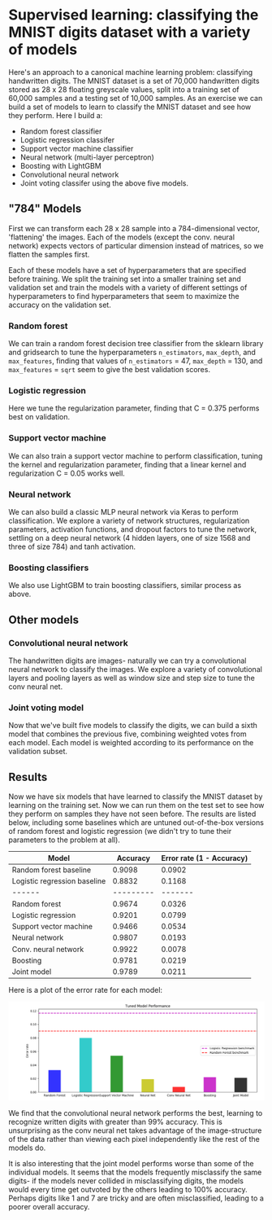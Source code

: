 # Supervised learning: classifying the MNIST digits dataset with a variety of models

Here's an approach to a canonical machine learning problem: classifying handwritten digits. The MNIST dataset is a set of 70,000 handwritten digits stored as 28 x 28 floating greyscale values, split into a training set of 60,000 samples and a testing set of 10,000 samples. As an exercise we can build a set of models to learn to classify the MNIST dataset and see how they perform. Here I build a:
* Random forest classifier
* Logistic regression classifer
* Support vector machine classifier
* Neural network (multi-layer perceptron)
* Boosting with LightGBM
* Convolutional neural network
* Joint voting classifer using the above five models.

## "784" Models

First we can transform each 28 x 28 sample into a 784-dimensional vector, 'flattening' the images. Each of the models (except the conv. neural network) expects vectors of particular dimension instead of matrices, so we flatten the samples first.

Each of these models have a set of hyperparameters that are specified before training. We split the training set into a smaller training set and validation set and train the models with a variety of different settings of hyperparameters to find hyperparameters that seem to maximize the accuracy on the validation set.

### Random forest

We can train a random forest decision tree classifier from the sklearn library and gridsearch to tune the hyperparameters `n_estimators`, `max_depth`, and `max_features`, finding that values of `n_estimators` = 47, `max_depth` = 130, and `max_features` = `sqrt` seem to give the best validation scores.

### Logistic regression

Here we tune the regularization parameter, finding that C = 0.375 performs best on validation.

### Support vector machine

We can also train a support vector machine to perform classification, tuning the kernel and regularization parameter, finding that a linear kernel and regularization C = 0.05 works well.

### Neural network

We can also build a classic MLP neural network via Keras to perform classification. We explore a variety of network structures, regularization parameters, activation functions, and dropout factors to tune the network, settling on a deep neural network (4 hidden layers, one of size 1568 and three of size 784) and tanh activation.

### Boosting classifiers

We also use LightGBM to train boosting classifiers, similar process as above.

## Other models

### Convolutional neural network

The handwritten digits are images- naturally we can try a convolutional neural network to classify the images. We explore a variety of convolutional layers and pooling layers as well as window size and step size to tune the conv neural net.

### Joint voting model

Now that we've built five models to classify the digits, we can build a sixth model that combines the previous five, combining weighted votes from each model. Each model is weighted according to its performance on the validation subset.

## Results

Now we have six models that have learned to classify the MNIST dataset by learning on the training set. Now we can run them on the test set to see how they perform on samples they have not seen before. The results are listed below, including some baselines which are untuned out-of-the-box versions of random forest and logistic regression (we didn't try to tune their parameters to the problem at all).

Model | Accuracy | Error rate (1 - Accuracy)
------|--------- | ---------
Random forest baseline | 0.9098 | 0.0902
Logistic regression baseline | 0.8832 | 0.1168
------|--------- | ------- | ---------
Random forest | 0.9674 | 0.0326
Logistic regression | 0.9201 | 0.0799
Support vector machine | 0.9466 | 0.0534 
Neural network | 0.9807 | 0.0193
Conv. neural network | 0.9922 | 0.0078
Boosting | 0.9781 | 0.0219
Joint model | 0.9789 | 0.0211

Here is a plot of the error rate for each model:

![Model accuracies](imgs/model_hist.png)

We find that the convolutional neural network performs the best, learning to recognize written digits with greater than 99% accuracy. This is unsurprising as the conv neural net takes advantage of the image-structure of the data rather than viewing each pixel independently like the rest of the models do. 

It is also interesting that the joint model performs worse than some of the individual models. It seems that the models frequently misclassify the same digits- if the models never collided in misclassifying digits, the models would every time get outvoted by the others leading to 100% accuracy. Perhaps digits like 1 and 7 are tricky and are often misclassified, leading to a poorer overall accuracy.